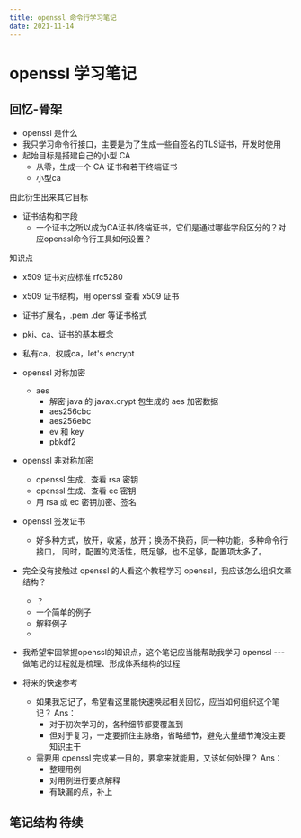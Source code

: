 ```yaml
---
title: openssl 命令行学习笔记
date: 2021-11-14
---
```


# openssl 学习笔记
## 回忆-骨架
- openssl 是什么
- 我只学习命令行接口，主要是为了生成一些自签名的TLS证书，开发时使用
- 起始目标是搭建自己的小型 CA
  - 从零，生成一个 CA 证书和若干终端证书
  - 小型ca

由此衍生出来其它目标
- 证书结构和字段
  - 一个证书之所以成为CA证书/终端证书，它们是通过哪些字段区分的？对应openssl命令行工具如何设置？

知识点
- x509 证书对应标准 rfc5280
- x509 证书结构，用 openssl 查看 x509 证书
- 证书扩展名，.pem .der 等证书格式
- pki、ca、证书的基本概念
- 私有ca，权威ca，let's encrypt

- openssl 对称加密
  - aes
    - 解密 java 的 javax.crypt 包生成的 aes 加密数据
    - aes256cbc
    - aes256ebc
    - ev 和 key
    - pbkdf2

- openssl 非对称加密
  - openssl 生成、查看 rsa 密钥
  - openssl 生成、查看 ec 密钥
  - 用 rsa 或 ec 密钥加密、签名

- openssl 签发证书
  - 好多种方式，放开，收紧，放开；换汤不换药，同一种功能，多种命令行接口，
    同时，配置的灵活性，既足够，也不足够，配置项太多了。

- 完全没有接触过 openssl 的人看这个教程学习 openssl，我应该怎么组织文章结构？
  - ？
  - 一个简单的例子
  - 解释例子
  -
- 我希望牢固掌握openssl的知识点，这个笔记应当能帮助我学习 openssl --- 做笔记的过程就是梳理、形成体系结构的过程
- 将来的快速参考
  - 如果我忘记了，希望看这里能快速唤起相关回忆，应当如何组织这个笔记？
    Ans：
    - 对于初次学习的，各种细节都要覆盖到
    - 但对于复习，一定要抓住主脉络，省略细节，避免大量细节淹没主要知识主干
  - 需要用 openssl 完成某一目的，要拿来就能用，又该如何处理？
    Ans：
    - 整理用例
    - 对用例进行要点解释
    - 有缺漏的点，补上
## 笔记结构 待续
